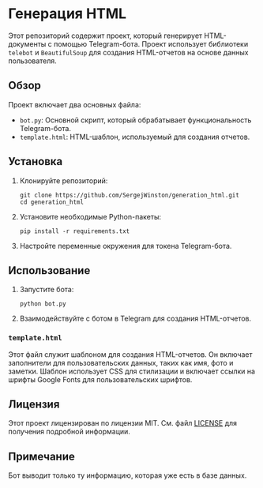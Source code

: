 # Генерация HTML

Этот репозиторий содержит проект, который генерирует HTML-документы с помощью Telegram-бота. Проект использует библиотеки `telebot` и `BeautifulSoup` для создания HTML-отчетов на основе данных пользователя.

## Обзор

Проект включает два основных файла:
- `bot.py`: Основной скрипт, который обрабатывает функциональность Telegram-бота.
- `template.html`: HTML-шаблон, используемый для создания отчетов.

## Установка

1. Клонируйте репозиторий:
   ```
   git clone https://github.com/SergejWinston/generation_html.git
   cd generation_html
   ```

2. Установите необходимые Python-пакеты:
   ```
   pip install -r requirements.txt
   ```

3. Настройте переменные окружения для токена Telegram-бота.

## Использование

1. Запустите бота:
   ```
   python bot.py
   ```

2. Взаимодействуйте с ботом в Telegram для создания HTML-отчетов.

### `template.html`

Этот файл служит шаблоном для создания HTML-отчетов. Он включает заполнители для пользовательских данных, таких как имя, фото и заметки. Шаблон использует CSS для стилизации и включает ссылки на шрифты Google Fonts для пользовательских шрифтов.

## Лицензия

Этот проект лицензирован по лицензии MIT. См. файл [LICENSE](LICENSE) для получения подробной информации.

## Примечание

Бот выводит только ту информацию, которая уже есть в базе данных.
